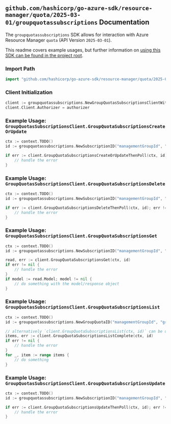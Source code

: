 
## `github.com/hashicorp/go-azure-sdk/resource-manager/quota/2025-03-01/groupquotassubscriptions` Documentation

The `groupquotassubscriptions` SDK allows for interaction with Azure Resource Manager `quota` (API Version `2025-03-01`).

This readme covers example usages, but further information on [using this SDK can be found in the project root](https://github.com/hashicorp/go-azure-sdk/tree/main/docs).

### Import Path

```go
import "github.com/hashicorp/go-azure-sdk/resource-manager/quota/2025-03-01/groupquotassubscriptions"
```


### Client Initialization

```go
client := groupquotassubscriptions.NewGroupQuotasSubscriptionsClientWithBaseURI("https://management.azure.com")
client.Client.Authorizer = authorizer
```


### Example Usage: `GroupQuotasSubscriptionsClient.GroupQuotaSubscriptionsCreateOrUpdate`

```go
ctx := context.TODO()
id := groupquotassubscriptions.NewSubscriptionID("managementGroupId", "groupQuotaName", "12345678-1234-9876-4563-123456789012")

if err := client.GroupQuotaSubscriptionsCreateOrUpdateThenPoll(ctx, id); err != nil {
	// handle the error
}
```


### Example Usage: `GroupQuotasSubscriptionsClient.GroupQuotaSubscriptionsDelete`

```go
ctx := context.TODO()
id := groupquotassubscriptions.NewSubscriptionID("managementGroupId", "groupQuotaName", "12345678-1234-9876-4563-123456789012")

if err := client.GroupQuotaSubscriptionsDeleteThenPoll(ctx, id); err != nil {
	// handle the error
}
```


### Example Usage: `GroupQuotasSubscriptionsClient.GroupQuotaSubscriptionsGet`

```go
ctx := context.TODO()
id := groupquotassubscriptions.NewSubscriptionID("managementGroupId", "groupQuotaName", "12345678-1234-9876-4563-123456789012")

read, err := client.GroupQuotaSubscriptionsGet(ctx, id)
if err != nil {
	// handle the error
}
if model := read.Model; model != nil {
	// do something with the model/response object
}
```


### Example Usage: `GroupQuotasSubscriptionsClient.GroupQuotaSubscriptionsList`

```go
ctx := context.TODO()
id := groupquotassubscriptions.NewGroupQuotaID("managementGroupId", "groupQuotaName")

// alternatively `client.GroupQuotaSubscriptionsList(ctx, id)` can be used to do batched pagination
items, err := client.GroupQuotaSubscriptionsListComplete(ctx, id)
if err != nil {
	// handle the error
}
for _, item := range items {
	// do something
}
```


### Example Usage: `GroupQuotasSubscriptionsClient.GroupQuotaSubscriptionsUpdate`

```go
ctx := context.TODO()
id := groupquotassubscriptions.NewSubscriptionID("managementGroupId", "groupQuotaName", "12345678-1234-9876-4563-123456789012")

if err := client.GroupQuotaSubscriptionsUpdateThenPoll(ctx, id); err != nil {
	// handle the error
}
```
